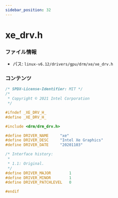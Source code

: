 ```yaml
---
sidebar_position: 32
---
```

# xe_drv.h

### ファイル情報

- パス: `linux-v6.12/drivers/gpu/drm/xe/xe_drv.h`

### コンテンツ

```h
/* SPDX-License-Identifier: MIT */
/*
 * Copyright © 2021 Intel Corporation
 */

#ifndef _XE_DRV_H_
#define _XE_DRV_H_

#include <drm/drm_drv.h>

#define DRIVER_NAME		"xe"
#define DRIVER_DESC		"Intel Xe Graphics"
#define DRIVER_DATE		"20201103"

/* Interface history:
 *
 * 1.1: Original.
 */
#define DRIVER_MAJOR		1
#define DRIVER_MINOR		1
#define DRIVER_PATCHLEVEL	0

#endif

```
